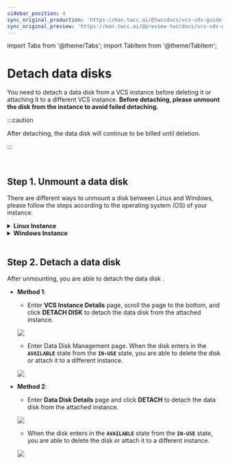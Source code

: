 ```yaml
---
sidebar_position: 4
sync_original_production: 'https://man.twcc.ai/@twccdocs/vcs-vds-guide-detach-data-disk-en' 
sync_original_preview: 'https://man.twcc.ai/@preview-twccdocs/vcs-vds-guide-detach-data-disk-en' 
---
```


import Tabs from '@theme/Tabs';
import TabItem from '@theme/TabItem';

# Detach data disks

You need to detach a data disk from a VCS instance before deleting it or attaching it to a different VCS instance. **Before detaching, please unmount the disk from the instance to avoid failed detaching.**


:::caution

After detaching, the data disk will continue to be billed until deletion.

:::


<br/>



## Step 1. Unmount a data disk

There are different ways to unmount a disk between Linux and Windows, please follow the steps according to the operating system (OS) of your instance.



<details>

<summary><b>Linux Instance</b></summary>


- [Connect to your Linux instance](https://man.twcc.ai/@twccdocs/vcs-guide-connect-to-linux-from-windows-en), and use the following command to unmount the `/dev/vdb` disk.

``` 
sudo umount -d /dev/vdb
```


</details>

<div style={{'height':'8px'}}></div>

<details>

<summary><b>Windows Instance</b></summary>


- [Connect to your Windows instance](https://man.twcc.ai/@twccdocs/vcs-guide-connect-to-windows-from-windows-en), and search for <i class="fa fa-search" aria-hidden="true"></i> **Computer Management** then open the applicaiton.

![](https://cos.twcc.ai/SYS-MANUAL/uploads/upload_08e62fd6999de46d9361e5a3bca0a4c7.png)


- (1) Click **Disk Management**  (2) Right-click the disk to be unmounted (3) Click **Offline** to unmount the disk

![](https://cos.twcc.ai/SYS-MANUAL/uploads/upload_bb6045da618be032710b19861a221dc4.png)


</details>

<br/>



## Step 2. Detach a data disk

After unmounting, you are able to detach the data disk .

<Tabs>

<TabItem value="TWCC Portal" label="TWCC Portal">

- **Method 1**:

    * Enter **VCS Instance Details** page, scroll the page to the bottom, and click **DETACH DISK** to detach the data disk from the attached instance.
    
    ![](https://cos.twcc.ai/SYS-MANUAL/uploads/upload_d2569823895e6578850c2feff05846cb.png)

    * Enter Data Disk Management page. When the disk enters in the **`AVAILABLE`** state from the **`IN-USE`** state, you are able to delete the disk or attach it to a different instance.
    
    ![](https://cos.twcc.ai/SYS-MANUAL/uploads/upload_44536696f4a31678f0bdfc293c8a88b1.png)



- **Method 2**:

    * Enter **Data Disk Details** page and click **DETACH** to detach the data disk from the attached instance.

    ![](https://cos.twcc.ai/SYS-MANUAL/uploads/upload_0ac87e56ceb2005e598cb95e319d9ebb.png)

    * When the disk enters in the **`AVAILABLE`** state from the **`IN-USE`** state, you are able to delete the disk or attach it to a different instance.
    
    ![](https://cos.twcc.ai/SYS-MANUAL/uploads/upload_44536696f4a31678f0bdfc293c8a88b1.png)

</TabItem>

<TabItem value="TWCC CLI" label="TWCC CLI (Not yet supported)">

<br/>

</TabItem>

</Tabs>